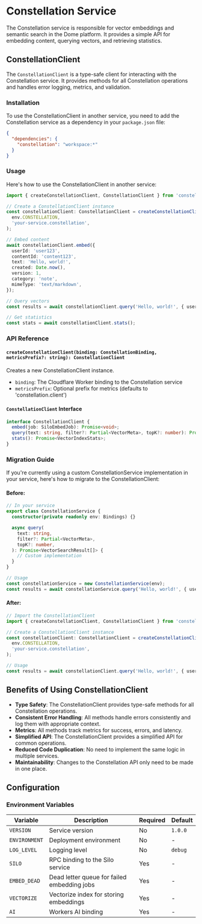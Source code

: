 # Constellation Service

The Constellation service is responsible for vector embeddings and semantic search in the Dome platform. It provides a simple API for embedding content, querying vectors, and retrieving statistics.

## ConstellationClient

The `ConstellationClient` is a type-safe client for interacting with the Constellation service. It provides methods for all Constellation operations and handles error logging, metrics, and validation.

### Installation

To use the ConstellationClient in another service, you need to add the Constellation service as a dependency in your `package.json` file:

```json
{
  "dependencies": {
    "constellation": "workspace:*"
  }
}
```

### Usage

Here's how to use the ConstellationClient in another service:

```typescript
import { createConstellationClient, ConstellationClient } from 'constellation/client';

// Create a ConstellationClient instance
const constellationClient: ConstellationClient = createConstellationClient(
  env.CONSTELLATION,
  'your-service.constellation',
);

// Embed content
await constellationClient.embed({
  userId: 'user123',
  contentId: 'content123',
  text: 'Hello, world!',
  created: Date.now(),
  version: 1,
  category: 'note',
  mimeType: 'text/markdown',
});

// Query vectors
const results = await constellationClient.query('Hello, world!', { userId: 'user123' }, 10);

// Get statistics
const stats = await constellationClient.stats();
```

### API Reference

#### `createConstellationClient(binding: ConstellationBinding, metricsPrefix?: string): ConstellationClient`

Creates a new ConstellationClient instance.

- `binding`: The Cloudflare Worker binding to the Constellation service
- `metricsPrefix`: Optional prefix for metrics (defaults to 'constellation.client')

#### `ConstellationClient` Interface

```typescript
interface ConstellationClient {
  embed(job: SiloEmbedJob): Promise<void>;
  query(text: string, filter?: Partial<VectorMeta>, topK?: number): Promise<VectorSearchResult[]>;
  stats(): Promise<VectorIndexStats>;
}
```

### Migration Guide

If you're currently using a custom ConstellationService implementation in your service, here's how to migrate to the ConstellationClient:

#### Before:

```typescript
// In your service
export class ConstellationService {
  constructor(private readonly env: Bindings) {}

  async query(
    text: string,
    filter?: Partial<VectorMeta>,
    topK?: number,
  ): Promise<VectorSearchResult[]> {
    // Custom implementation
  }
}

// Usage
const constellationService = new ConstellationService(env);
const results = await constellationService.query('Hello, world!', { userId: 'user123' }, 10);
```

#### After:

```typescript
// Import the ConstellationClient
import { createConstellationClient, ConstellationClient } from 'constellation/client';

// Create a ConstellationClient instance
const constellationClient: ConstellationClient = createConstellationClient(
  env.CONSTELLATION,
  'your-service.constellation',
);

// Usage
const results = await constellationClient.query('Hello, world!', { userId: 'user123' }, 10);
```

## Benefits of Using ConstellationClient

- **Type Safety**: The ConstellationClient provides type-safe methods for all Constellation operations.
- **Consistent Error Handling**: All methods handle errors consistently and log them with appropriate context.
- **Metrics**: All methods track metrics for success, errors, and latency.
- **Simplified API**: The ConstellationClient provides a simplified API for common operations.
- **Reduced Code Duplication**: No need to implement the same logic in multiple services.
- **Maintainability**: Changes to the Constellation API only need to be made in one place.

## Configuration

### Environment Variables

| Variable | Description | Required | Default |
| -------- | ----------- | -------- | ------- |
| `VERSION` | Service version | No | `1.0.0` |
| `ENVIRONMENT` | Deployment environment | No | - |
| `LOG_LEVEL` | Logging level | No | `debug` |
| `SILO` | RPC binding to the Silo service | Yes | - |
| `EMBED_DEAD` | Dead letter queue for failed embedding jobs | Yes | - |
| `VECTORIZE` | Vectorize index for storing embeddings | Yes | - |
| `AI` | Workers AI binding | Yes | - |

